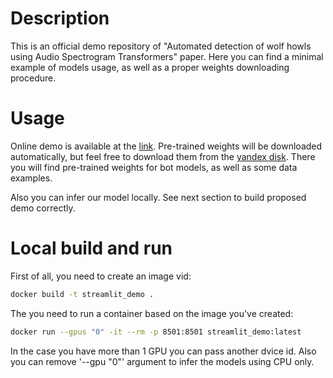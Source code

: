 # Description

This is an official demo repository of "Automated detection of wolf howls using Audio Spectrogram Transformers" paper.
Here you can find a minimal example of models usage, as well as a proper weights downloading procedure.

# Usage

Online demo is available at the [link](demo-wolf.ds-hub.ru/). Pre-trained weights will be downloaded automatically, but feel free to download them from the [yandex disk](https://disk.yandex.ru/client/disk/Wolf%20howl%20detection). There you will find pre-trained weights for bot models, as well as some data examples.

Also you can infer our model locally. See next section to build proposed demo correctly.

# Local build and run

First of all, you need to create an image vid:

```bash
docker build -t streamlit_demo .
```

The you need to run a container based on the image you've created:

```bash
docker run --gpus "0" -it --rm -p 8501:8501 streamlit_demo:latest
```

In the case you have more than 1 GPU you can pass another dvice id. Also you can remove '--gpu "0"' argument to infer the models using CPU only.